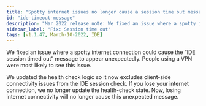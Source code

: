 ```yaml
---
title: "Spotty internet issues no longer cause a session time out message"
id: "ide-timeout-message"
description: "Mar 2022 release note: We fixed an issue where a spotty internet connection could cause the “IDE session timed out” message to appear unexpectedly. People using a VPN were most likely to see this issue."
sidebar_label: "Fix: Session time out"
tags: [v1.1.47, March-10-2022, IDE]
---
```


We fixed an issue where a spotty internet connection could cause the “IDE session timed out” message to appear unexpectedly. People using a VPN were most likely to see this issue.

We updated the health check logic so it now excludes client-side connectivity issues from the IDE session check. If you lose your internet connection, we no longer update the health-check state. Now, losing internet connectivity will no longer cause this unexpected message.

<Lightbox src="/img/docs/dbt-cloud/Fix Session Timeout.png" width="65%" title="Fix Session Timeout"/>
